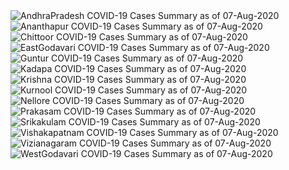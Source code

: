 
<img src="https://deepuhub.github.io/COVID-19/GraphsGenerated/07-Aug-2020/Last24Hrs_AndhraPradesh_07-Aug-2020.jpg" alt="AndhraPradesh COVID-19 Cases Summary as of 07-Aug-2020">
 <br>
<img src="https://deepuhub.github.io/COVID-19/GraphsGenerated/07-Aug-2020/Last24Hrs_Ananthapur_07-Aug-2020.jpg" alt="Ananthapur COVID-19 Cases Summary as of 07-Aug-2020">
 <br>
<img src="https://deepuhub.github.io/COVID-19/GraphsGenerated/07-Aug-2020/Last24Hrs_Chittoor_07-Aug-2020.jpg" alt="Chittoor COVID-19 Cases Summary as of 07-Aug-2020">
 <br>
<img src="https://deepuhub.github.io/COVID-19/GraphsGenerated/07-Aug-2020/Last24Hrs_EastGodavari_07-Aug-2020.jpg" alt="EastGodavari COVID-19 Cases Summary as of 07-Aug-2020">
 <br>
<img src="https://deepuhub.github.io/COVID-19/GraphsGenerated/07-Aug-2020/Last24Hrs_Guntur_07-Aug-2020.jpg" alt="Guntur COVID-19 Cases Summary as of 07-Aug-2020">
 <br>
<img src="https://deepuhub.github.io/COVID-19/GraphsGenerated/07-Aug-2020/Last24Hrs_Kadapa_07-Aug-2020.jpg" alt="Kadapa COVID-19 Cases Summary as of 07-Aug-2020">
 <br>
<img src="https://deepuhub.github.io/COVID-19/GraphsGenerated/07-Aug-2020/Last24Hrs_Krishna_07-Aug-2020.jpg" alt="Krishna COVID-19 Cases Summary as of 07-Aug-2020">
 <br>
<img src="https://deepuhub.github.io/COVID-19/GraphsGenerated/07-Aug-2020/Last24Hrs_Kurnool_07-Aug-2020.jpg" alt="Kurnool COVID-19 Cases Summary as of 07-Aug-2020">
 <br>
<img src="https://deepuhub.github.io/COVID-19/GraphsGenerated/07-Aug-2020/Last24Hrs_Nellore_07-Aug-2020.jpg" alt="Nellore COVID-19 Cases Summary as of 07-Aug-2020">
 <br>
<img src="https://deepuhub.github.io/COVID-19/GraphsGenerated/07-Aug-2020/Last24Hrs_Prakasam_07-Aug-2020.jpg" alt="Prakasam COVID-19 Cases Summary as of 07-Aug-2020">
 <br>
<img src="https://deepuhub.github.io/COVID-19/GraphsGenerated/07-Aug-2020/Last24Hrs_Srikakulam_07-Aug-2020.jpg" alt="Srikakulam COVID-19 Cases Summary as of 07-Aug-2020">
 <br>
<img src="https://deepuhub.github.io/COVID-19/GraphsGenerated/07-Aug-2020/Last24Hrs_Vishakapatnam_07-Aug-2020.jpg" alt="Vishakapatnam COVID-19 Cases Summary as of 07-Aug-2020">
 <br>
<img src="https://deepuhub.github.io/COVID-19/GraphsGenerated/07-Aug-2020/Last24Hrs_Vizianagaram_07-Aug-2020.jpg" alt="Vizianagaram COVID-19 Cases Summary as of 07-Aug-2020">
 <br>
<img src="https://deepuhub.github.io/COVID-19/GraphsGenerated/07-Aug-2020/Last24Hrs_WestGodavari_07-Aug-2020.jpg" alt="WestGodavari COVID-19 Cases Summary as of 07-Aug-2020">
 <br> 
